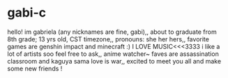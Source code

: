 # gabi-c 
hello! im gabriela (any nicknames are fine, gabi),,
about to graduate from 8th grade; 13 yrs old, CST timezone,,
pronouns: she her hers,,
favorite games are genshin impact and minecraft :)
I LOVE MUSIC<<<3333 i like a lot of artists soo feel free to ask,,
anime watcher~ faves are assassination classroom and kaguya sama love is war,,
excited to meet you all and make some new friends !

